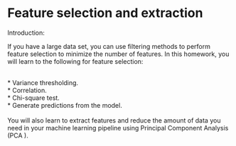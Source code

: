 # Feature selection and extraction

Introduction:

If you have a large data set, you can use filtering methods to perform feature
selection to minimize the number of features. In this homework, you will learn
to the following for feature selection:


<br>
* Variance thresholding.<br>
* Correlation.<br>
* Chi-square test.<br>
* Generate predictions from the model.<br>
<br>
You will also learn to extract features and reduce the amount of data you need
in your machine learning pipeline using Principal Component Analysis (PCA ).
